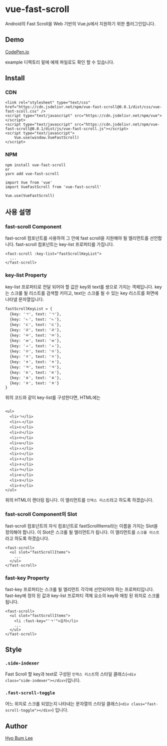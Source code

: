 # vue-fast-scroll

Android의 Fast Scroll을 Web 기반의 Vue.js에서 지원하기 위한 플러그인입니다.

## Demo

[CodePen.io](https://codepen.io/beomy/pen/eoEOvW?editors=1010)

example 디렉토리 밑에 예제 파일로도 확인 할 수 있습니다.

## Install

### CDN

<pre><code>&lt;link rel="stylesheet" type="text/css" href="https://cdn.jsdelivr.net/npm/vue-fast-scroll@0.0.1/dist/css/vue-fast-scoll.css" /&gt;
&lt;script type="text/javascript" src="https://cdn.jsdelivr.net/npm/vue"&gt;&lt;/script&gt;
&lt;script type="text/javascript" src="https://cdn.jsdelivr.net/npm/vue-fast-scroll@0.0.1/dist/js/vue-fast-scroll.js"&gt;&lt;/script&gt;
&lt;script type="text/javascript"&gt;
    Vue.use(window.VueFastScroll)
&lt;/script&gt;</code></pre>

### NPM

<pre><code>npm install vue-fast-scroll
or
yarn add vue-fast-scroll</code></pre>

<pre><code>import Vue from 'vue'
import VueFastScroll from 'vue-fast-scroll'

Vue.use(VueFastScroll)</code></pre>

## 사용 설명

### fast-scroll Component

fast-scroll 컴포넌트를 사용하여 그 안에 fast scroll을 지원해야 될 엘리먼트를 선언합니다. fast-scroll 컴포넌트는 key-list 프로퍼티를 가집니다.

<pre><code>&lt;fast-scroll :key-list="fastScrollKeyList"&gt;
  ...
&lt;/fast-scroll&gt;</code></pre>

### key-list Property

key-list 프로퍼티로 전달 되어야 할 값은 key와 text를 쌍으로 가지는 객체입니다. key는 스크롤 될 리스트를 검색할 키이고, text는 스크롤 될 수 있는 key 리스트를 화면에 나타낼 문자열입니다.

<pre><code>fastScrollKeyList = {
  {key: 'ㄱ', text: 'ㄱ'},
  {key: 'ㄴ', text: 'ㄴ'},
  {key: 'ㄷ', text: 'ㄷ'},
  {key: 'ㄹ', text: 'ㄹ'},
  {key: 'ㅁ', text: 'ㅁ'},
  {key: 'ㅂ', text: 'ㅂ'},
  {key: 'ㅅ', text: 'ㅅ'},
  {key: 'ㅇ', text: 'ㅇ'},
  {key: 'ㅈ', text: 'ㅈ'},
  {key: 'ㅊ', text: 'ㅊ'},
  {key: 'ㅋ', text: 'ㅋ'},
  {key: 'ㅌ', text: 'ㅌ'},
  {key: 'ㅍ', text: 'ㅍ'},
  {key: 'ㅎ', text: 'ㅎ'}
}</code></pre>

위의 코드와 같이 key-list를 구성한다면, HTML에는

<pre><code><div class="side-indexer">
&lt;ul&gt;
  &lt;li&gt;ㄱ&lt;/li&gt;
  &lt;li&gt;ㄴ&lt;/li&gt;
  &lt;li&gt;ㄷ&lt;/li&gt;
  &lt;li&gt;ㄹ&lt;/li&gt;
  &lt;li&gt;ㅁ&lt;/li&gt;
  &lt;li&gt;ㅂ&lt;/li&gt;
  &lt;li&gt;ㅅ&lt;/li&gt;
  &lt;li&gt;ㅇ&lt;/li&gt;
  &lt;li&gt;ㅈ&lt;/li&gt;
  &lt;li&gt;ㅊ&lt;/li&gt;
  &lt;li&gt;ㅋ&lt;/li&gt;
  &lt;li&gt;ㅌ&lt;/li&gt;
  &lt;li&gt;ㅍ&lt;/li&gt;
  &lt;li&gt;ㅎ&lt;/li&gt;
&lt;/ul&gt;
</div></code></pre>

위의 HTML이 랜더링 됩니다. 이 엘리먼트를 `인덱스 리스트`라고 하도록 하겠습니다.

### fast-scroll Component의 Slot

fast-scroll 컴포넌트의 자식 컴포넌트로 fastScrollItems라는 이름을 가지는 Slot을 정의해야 합니다. 이 Slot은 스크롤 될 엘리먼트가 됩니다. 이 엘리먼트를 `스크롤 리스트`라고 하도록 하겠습니다.

<pre><code>&lt;fast-scroll&gt;
  &lt;ul slot="fastScrollItems"&gt;
    ...
  &lt;/ul&gt;
&lt;/fast-scroll&gt;</code></pre>

### fast-key Property

fast-key 프로퍼티는 스크롤 될 엘리먼트 각각에 선언되어야 하는 프로퍼티입니다. fast-key에 정의 된 값과 key-list 프로퍼티 객체 요소의 key와 매칭 된 위치로 스크롤 됩니다.

<pre><code>&lt;fast-scroll&gt;
  &lt;ul slot="fastScrollItems"&gt;
    &lt;li :fast-key="'ㄱ'"&gt;김치&lt;/li&gt;
    ...
  &lt;/ul&gt;
&lt;/fast-scroll&gt;</code></pre>

## Style

### `.side-indexer`

Fast Scroll 할 key과 text로 구성된 `인덱스 리스트`의 스타일 클래스(`<div class="side-indexer"></div>`)입니다.

### `.fast-scroll-toggle`

어느 위치로 스크롤 되었는지 나타내는 문자열의 스타일 클래스(`<div class="fast-scroll-toggle"></div>`) 입니다.

## Author
[Hyo Bum Lee](https://beomy.tistory.com)
